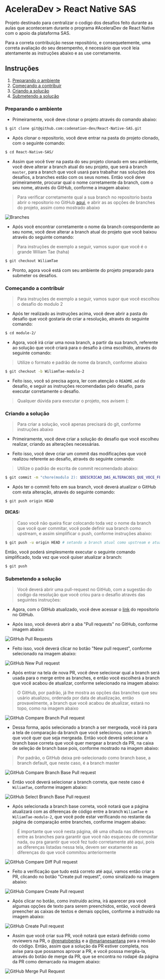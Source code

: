 # AceleraDev > React Native SAS

Projeto destinado para centralizar o codigo dos desafios
feito durante as aulas que aconteceram durante o programa #AceleraDev
de React Native com o apoio da plataforma SAS.

Para a correta contribuição nesse repositório, e consequetemente, uma
correta avaliação do seu desempenho, é necessário que você leia atentamente
as instruções abaixo e as use corretamente.

Instruções
---

1. [Preparando o ambiente](#preparando-o-ambiente)
2. [Começando a contribuir](#começando-a-contribuir)
3. [Criando a solução](#criando-a-solução)
4. [Submetendo a solução](#submetendo-a-solução)

### Preparando o ambiente

- Primeiramente, você deve clonar o projeto através do comando abaixo:

```bash
$ git clone git@github.com:codenation-dev/React-Native-SAS.git
```

- Após clonar o repositorio, você deve entrar na pasta do projeto clonado,
com o seguinte comando:

```bash
$ cd React-Native-SAS/
```

- Assim que você tiver na pasta do seu projeto clonado em seu ambiente, você deve
alterar a branch atual do seu projeto, que será a branch `master`, para a branch que
você usará para trabalhar nas soluções dos desafios, a branches estão com os seus nomes.
Então você deve primeiramente, procurar qual o nome corretamente da branch, com o seu nome,
através do GitHub, conforme a imagem abaixo:

> Para verificar corretamente qual a sua branch no repositorio basta abrir o repositorio
no GitHub [aqui](https://github.com/codenation-dev/React-Native-SAS), e abrir as 
as opções de branches do projeto, assim como mostrado abaixo

![Branches](docs/images/branches.gif)

- Após você encontrar corretamente o nome da branch corespondente ao seu nome, você deve
alterar a branch atual do projeto que você baixou através do seguinte comando:

> Para instruções de exemplo a seguir, vamos supor que você é o grande Wiliam Tae (haha)

```bash
$ git checkout WiliamTae
```

- Pronto, agora você está com seu ambiente do projeto preparado para submeter os desafios. 

### Começando a contribuir

> Para instruções de exemplo a seguir, vamos supor que você escolhou o desafio do modulo 2

- Após ter realizado as instruções acima, você deve abrir a pasta do desafio que você gostaria
de criar a resolução, através do seguinte comando:

```bash
$ cd module-2/
```

- Agora, você irá criar uma nova branch, a partir da sua branch, referente ao solução que você
criará para o desafio à cima escolhido, através do seguinte comando:

> Utilize o formato e padrão de nome da branch, conforme abaixo

```bash
$ git checkout -b WiliamTae-modulo-2
```

- Feito isso, você só precisa agora, ler com atenção o `README.md`
do desafio, e seguir as instruções recomendadas pelo desafio, para executar corretamente o desafio.

> Qualquer dúvida para executar o projeto, nos avisem (:

### Criando a solução

> Para criar a solução, você apenas precisará do git, conforme instruções abaixo

- Primeiramente, você deve criar a solução do desafio que você escolheu realizar, criando as
alterações necessárias.

- Feito isso, você deve criar um commit das modificações que você realizou referente ao desafio,
através do seguinte comando:

> Utilize o padrão de escrita de commit recomendado abaixo:

```bash
$ git commit -m "chore(modulo 2): $DESCRICAO_DAS_ALTERACOES_QUE_VOCE_FEZ_NO_MODULO"
```

- Após ter o commit feito em sua branch, você deverá atualizar o GitHub com esta alteração, através do seguinte
comando:

```bash
$ git push origin HEAD
```

#### DICAS:

> Caso você não queira ficar colocando toda vez o nome da branch que você quer commitar, você pode
definir sua branch como upstream, e assim simplificar o push, conforme instruções abaixo:

```bash
$ git push -u origin HEAD # setando a branch atual como upstream e atualizando ela no GitHub
```

Então, você poderá simplesmente executar o seguinte comando simplificado, toda vez que você quiser atualizar
a branch:

```bash
$ git push
```

### Submetendo a solução

> Você deverá abrir uma pull-request no GitHub, com a sugestão do codigo
da resolução que você criou para o desafio através das seguintes instruções:

- Agora, com o GitHub atualizado, você deve acessar o [link](https://github.com/codenation-dev/React-Native-SAS)
do repositorio no GitHub.

- Após isso, você deverá abrir a aba "Pull requests" no GitHub, conforme imagem abaixo:

![GitHub Pull Requests](docs/images/github-pull-requests.png)

- Feito isso, você deverá clicar no botão "New pull request", conforme selecionado na imagem abaixo:

![GitHub New Pull request](docs/images/github-new-pull-request.png)

- Após entrar na tela de nova PR, você deve selecionar qual a branch será usada para o merge entre as branches, e então você escolherá a branch que você acabou de atualizar, conforme selecionado na imagem abaixo:

> O GitHub, por padrão, já lhe mostra as opções das branches que seu usário atualizou, ordenada por data de atualizaçào, então provavelmente, a branch que você acabou de atualizar, estará no topo, como na imagem abaixo

![GitHub Compare Branch Pull request](docs/images/github-compare-branch-pull-request.png)

- Dessa forma, após selecionado a branch a ser mergeada, você irá para a tela de comparação da branch que você selecionou, com a branch que você quer que seja mergeada.
Então você deverá selecionar a branch base correta que você quer mergear a branch da PR, na caixa de seleção de branch base pois, conforme mostrado na imagem abaixo:

> Por padrão, o GitHub deixa pré-selecionado como branch base, a branch default, que neste caso, é a branch master

![GitHub Compare Branch Base Pull request](docs/images/github-compare-branch-base-pull-request.png)

- Então você deverá selecionar a branch correta, que neste caso é `WiliamTae`, conforme imagem abaixo:

![GitHub Select Branch Base Pull request](docs/images/github-select-branch-base-pull-request.gif)

- Após selecionada a branch base correta, você notará que a página atualizará com as diferenças de código entre a branch `WiliamTae` e `WiliamTae-modulo-2`, que você pode estar verificando no restante da página de comparação entre branches, conforme imagem abaixo:

> É importante que você nesta página, dê uma olhada nas diferenças entre as branches para garantir que você não esqueceu de commitar nada,
ou pra garantir que você fez tudo corretamente até aqui, pois as diferenças listadas nessa tela, devem ser exatamente as diferenças do que você commitou anteriormente

![GitHub Compare Diff Pull request](docs/images/github-compare-branch-diff-pull-request.gif)

- Feito a verificação que tudo está correto até aqui, vamos então criar a PR, clicando no botão "Create pull request", como sinalizado na imagem abaixo:

![GitHub Compare Create Pull request](docs/images/github-compare-create-pull-request.png)

- Após clicar no botão, como instruído acima, irá aparecer pra você algumas opções de texto para serem preenchidos, então, você deverá preencher as caixas de textos e demais opções, conforme a instruído na imagem abaixo:

![GitHub Create Pull request](docs/images/github-create-pull-request.gif)

- Assim que você criar sua PR, você notará que estará definido como reviewers na PR, o [@renatobenks](https://github.com/renatobenks) e a [@marianesantana](https://github.com/marianesantana) para a revisão do código.
Então, assim que a solução da PR estiver completa, nos avise para que possamos aprovar a PR, e você posssa mergêa-la, através do botão de merge da PR, que se encontra no rodapé da página da PR como demarcado na imagem abaixo:

![GitHub Merge Pull Request](docs/images/github-merge-pull-request.png)
